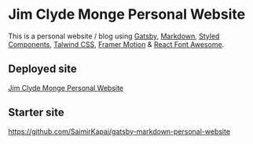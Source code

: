 # Jim Clyde Monge Personal Website

This is a personal website / blog using [Gatsby](https://www.gatsbyjs.org/), [Markdown](https://www.markdownguide.org/), [Styled Components](https://styled-components.com/), [Talwind CSS](https://tailwindcss.com/), [Framer Motion](https://www.framer.com/motion/) & [React Font Awesome](https://github.com/FortAwesome/react-fontawesome).

## Deployed site

[Jim Clyde Monge Personal Website](https://jimclydemonge.com/)

## Starter site 

https://github.com/SaimirKapaj/gatsby-markdown-personal-website

